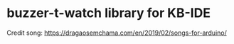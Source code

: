 # buzzer-t-watch library for KB-IDE


Credit song:
https://dragaosemchama.com/en/2019/02/songs-for-arduino/